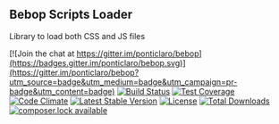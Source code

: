 Bebop Scripts Loader
---

Library to load both CSS and JS files

[![Join the chat at https://gitter.im/ponticlaro/bebop](https://badges.gitter.im/ponticlaro/bebop.svg)](https://gitter.im/ponticlaro/bebop?utm_source=badge&utm_medium=badge&utm_campaign=pr-badge&utm_content=badge)
[![Build Status](https://travis-ci.org/ponticlaro/bebop-scripts-loader.svg?branch=master)](https://travis-ci.org/ponticlaro/bebop-scripts-loader)
[![Test Coverage](https://codeclimate.com/github/ponticlaro/bebop-scripts-loader/badges/coverage.svg)](https://codeclimate.com/github/ponticlaro/bebop-scripts-loader/coverage)
[![Code Climate](https://codeclimate.com/github/ponticlaro/bebop-scripts-loader/badges/gpa.svg)](https://codeclimate.com/github/ponticlaro/bebop-scripts-loader)
[![Latest Stable Version](https://poser.pugx.org/ponticlaro/bebop-scripts-loader/v/stable.png)](https://packagist.org/packages/ponticlaro/bebop-scripts-loader)
[![License](https://poser.pugx.org/ponticlaro/bebop-scripts-loader/license.png)](https://packagist.org/packages/ponticlaro/bebop-scripts-loader)
[![Total Downloads](https://poser.pugx.org/ponticlaro/bebop-scripts-loader/downloads.png)](https://packagist.org/packages/ponticlaro/bebop-scripts-loader)
[![composer.lock available](https://poser.pugx.org/ponticlaro/bebop-scripts-loader/composerlock)](https://packagist.org/packages/ponticlaro/bebop-scripts-loader)